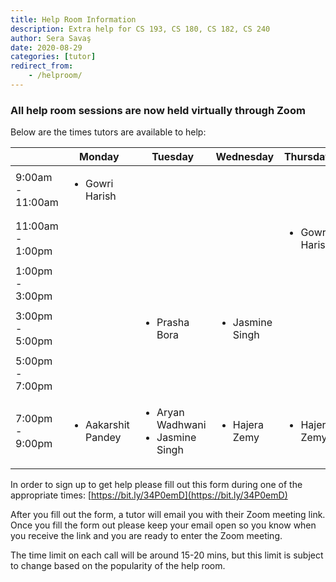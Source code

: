 ```yaml
---
title: Help Room Information
description: Extra help for CS 193, CS 180, CS 182, CS 240
author: Sera Savaş
date: 2020-08-29
categories: [tutor]
redirect_from:
    - /helproom/
---
```


### All help room sessions are now held virtually through Zoom

Below are the times tutors are available to help:

| | Monday | Tuesday | Wednesday | Thursday |
| ---- | ---- | ---- | ---- | ---- |
| 9:00am - 11:00am | <ul><li>Gowri Harish</li></ul> | | |
| 11:00am - 1:00pm | | | | <ul><li>Gowri Harish</li></ul> |
| 1:00pm - 3:00pm | | | | |
| 3:00pm - 5:00pm | | <ul><li>Prasha Bora</li></ul> | <ul><li>Jasmine Singh</li></ul> |  |
| 5:00pm - 7:00pm | | | | |
| 7:00pm - 9:00pm |<ul><li>Aakarshit Pandey</li></ul> | <ul><li>Aryan Wadhwani</li><li>Jasmine Singh</li></ul>| <ul><li>Hajera Zemy</li></ul>| <ul><li>Hajera Zemy</li></ul> |

In order to sign up to get help please fill out this form during one of the appropriate times: [https://bit.ly/34P0emD](https://bit.ly/34P0emD)

After you fill out the form, a tutor will email you with their Zoom meeting link. Once you fill the form out please keep your email open so you know when you receive the link and you are ready to enter the Zoom meeting. 

The time limit on each call will be around 15-20 mins, but this limit is subject to change based on the popularity of the help room.
